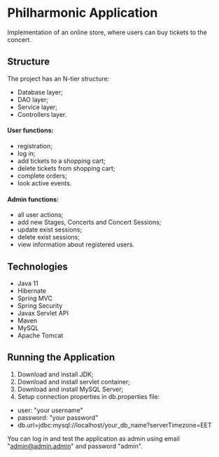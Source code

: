 # Philharmonic Application

Implementation of an online store, where users can buy tickets to the concert.

## Structure

The project has an N-tier structure:
 - Database layer;
 - DAO layer;
 - Service layer;
 - Controllers layer.

#### User functions:
 - registration;
 - log in;
 - add tickets to a shopping cart;
 - delete tickets from shopping cart;
 - complete orders;
 - look active events.

#### Admin functions:
 - all user actions;
 - add new Stages, Concerts and Concert Sessions;
 - update exist sessions;
 - delete exist sessions;
 - view information about registered users.

## Technologies

 - Java 11
 - Hibernate
 - Spring MVC
 - Spring Security
 - Javax Servlet API
 - Maven
 - MySQL
 - Apache Tomcat

## Running the Application

1. Download and install JDK;
2. Download and install servlet container;
3. Download and install MySQL Server;
4. Setup connection properties in db.properties file:
 - user: "your username"
 - password: "your password"
 - db.url=jdbc:mysql://localhost/your_db_name?serverTimezone=EET

You can log in and test the application as admin using email "admin@admin.admin" and password "admin".


